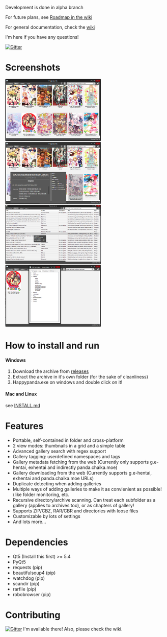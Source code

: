 Development is done in alpha branch

For future plans, see [Roadmap in the wiki](https://github.com/Pewpews/happypanda/wiki/2.-Roadmap)

For general documentation, check the [wiki](https://github.com/Pewpews/happypanda/wiki)

I'm here if you have any questions!

[![Gitter](https://badges.gitter.im/Join%20Chat.svg)](https://gitter.im/Pewpews/happypanda?utm_source=badge&utm_medium=badge&utm_campaign=pr-badge&utm_content=badge)

# Screenshots
<img src="misc/screenshot1.png" width="300">
<img src="misc/screenshot2.png" width="300">
<img src="misc/screenshot3.png" width="300">
<img src="misc/screenshot4.png" width="300">

# How to install and run
#### Windows
1. Download the archive from [releases](https://github.com/Pewpews/happypanda/releases)
2. Extract the archive in it's own folder (for the sake of cleanliness)
3. Happypanda.exe on windows and double click on it!

#### Mac and Linux
see [INSTALL.md](INSTALL.md)

# Features
- Portable, self-contained in folder and cross-platform
- 2 view modes: thumbnails in a grid and a simple table
- Advanced gallery search with regex support
- Gallery tagging: userdefined namespaces and tags
- Gallery metadata fetching from the web (Currently only supports g.e-hentai, exhentai and indirectly panda.chaika.moe)
- Gallery downloading from the web (Currently supports g.e-hentai, exhentai and panda.chaika.moe URLs)
- Duplicate detecting when adding galleries
- Multiple ways of adding galleries to make it as convienient as possible! (like folder monitoring, etc.
- Recursive directory/archive scanning. Can treat each subfolder as a gallery (applies to archives too), or as chapters of gallery!
- Supports ZIP/CBZ, RAR/CBR and directories with loose files
- Customizable by lots of settings
- And lots more...

# Dependencies
- Qt5 (Install this first) >= 5.4
- PyQt5
- requests (pip)
- beautifulsoup4 (pip)
- watchdog (pip)
- scandir (pip)
- rarfile (pip)
- robobrowser (pip)

# Contributing
[![Gitter](https://badges.gitter.im/Join%20Chat.svg)](https://gitter.im/Pewpews/happypanda?utm_source=badge&utm_medium=badge&utm_campaign=pr-badge&utm_content=badge)
I'm available there! Also, please check the wiki.